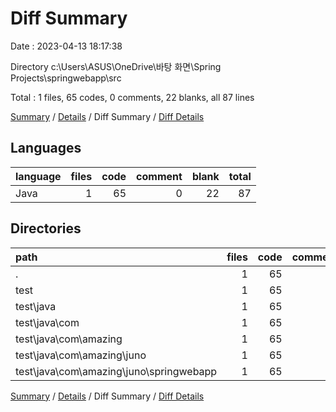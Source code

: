 # Diff Summary

Date : 2023-04-13 18:17:38

Directory c:\\Users\\ASUS\\OneDrive\\바탕 화면\\Spring Projects\\springwebapp\\src

Total : 1 files,  65 codes, 0 comments, 22 blanks, all 87 lines

[Summary](results.md) / [Details](details.md) / Diff Summary / [Diff Details](diff-details.md)

## Languages
| language | files | code | comment | blank | total |
| :--- | ---: | ---: | ---: | ---: | ---: |
| Java | 1 | 65 | 0 | 22 | 87 |

## Directories
| path | files | code | comment | blank | total |
| :--- | ---: | ---: | ---: | ---: | ---: |
| . | 1 | 65 | 0 | 22 | 87 |
| test | 1 | 65 | 0 | 22 | 87 |
| test\\java | 1 | 65 | 0 | 22 | 87 |
| test\\java\\com | 1 | 65 | 0 | 22 | 87 |
| test\\java\\com\\amazing | 1 | 65 | 0 | 22 | 87 |
| test\\java\\com\\amazing\\juno | 1 | 65 | 0 | 22 | 87 |
| test\\java\\com\\amazing\\juno\\springwebapp | 1 | 65 | 0 | 22 | 87 |

[Summary](results.md) / [Details](details.md) / Diff Summary / [Diff Details](diff-details.md)